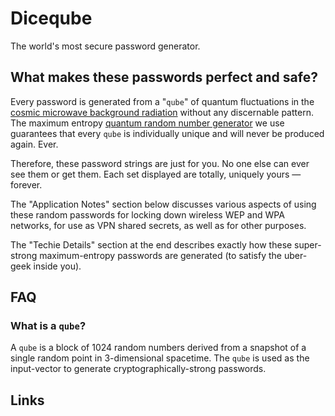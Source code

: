 # Diceqube
The world's most secure password generator.

## What makes these passwords perfect and safe?

Every password is generated from a "`qube`" of quantum fluctuations in the [cosmic microwave background radiation][cmbr] without any discernable pattern. The maximum entropy [quantum random number generator][qbrng] we use guarantees that every `qube` is individually unique and will never be produced again. Ever.

Therefore, these password strings are just for you. No one else can ever see them or get them. Each set displayed are totally, uniquely yours — forever.

The "Application Notes" section below discusses various aspects of using these random passwords for locking down wireless WEP and WPA networks, for use as VPN shared secrets, as well as for other purposes.

The "Techie Details" section at the end describes exactly how these super-strong maximum-entropy passwords are generated (to satisfy the uber-geek inside you).

## FAQ

### What is a `qube`?
A `qube` is a block of 1024 random numbers derived from a snapshot of a single random point in 3-dimensional spacetime. The `qube` is used as the input-vector to generate cryptographically-strong passwords.

## Links
[qbrng]: https://en.wikipedia.org/wiki/Hardware_random_number_generator#Quantum-based_RNG "Wikipedia: Quantum-based Random Number Generator"
[cmbr]: https://en.wikipedia.org/wiki/Cosmic_microwave_background_radiation "Wikipedia: Cosmic Microwave Background Radiation"
